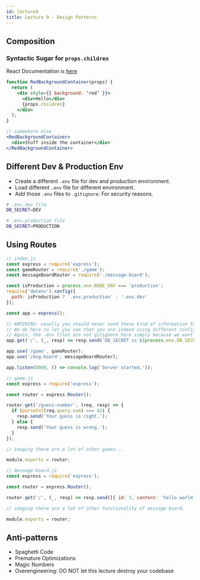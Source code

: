 ```yaml
---
id: lecture9
title: Lecture 9 - Design Patterns
---
```


## Composition

### Syntactic Sugar for `props.children`

React Documentation is [here](https://reactjs.org/docs/composition-vs-inheritance.html#containment)

```jsx
function RedBackgroundContainer(props) {
  return (
    <div style={{ background: ‘red’ }}>
      <div>Hello</div>
      {props.children}
    </div>
  );
}

// somewhere else
<RedBackgroundContainer>
  <div>Stuff inside the container</div>
</RedBackgroundContainer>
```

## Different Dev & Production Env

- Create a different `.env` file for dev and production environment.
- Load different `.env` file for different environment.
- Add those `.env` files to `.gitignore`: For security reasons.

```bash
# .env.dev file
DB_SECRET=DEV

# .env.production file
DB_SECRET=PRODUCTION
```

## Using Routes

```javascript
// index.js
const express = require('express');
const gameRouter = require('./game');
const messageBoardRouter = require('./message-board');

const isProduction = process.env.NODE_ENV === 'production';
require('dotenv').config({
  path: isProduction ? '.env.production' : '.env.dev'
});

const app = express();

// WARINING: usually you should never send these kind of information to the user
// We do here to let you see that you are indeed using different config.
// Again, the .env files are not gitignore here simply because we want you to see the difference.
app.get('/', (_, resp) => resp.send(`DB_SECRET is ${process.env.DB_SECRET}\n`));

app.use('/game', gameRouter);
app.use('/msg-board', messageBoardRouter);

app.listen(8080, () => console.log('Server started.'));
```

```javascript
// game.js
const express = require('express');

const router = express.Router();

router.get('/guess-number', (req, resp) => {
  if (parseInt(req.query.num) === 42) {
    resp.send('Your guess is right.');
  } else {
    resp.send('Your guess is wrong.');
  }
});

// imaging there are a lot of other games...

module.exports = router;
```

```javascript
// message-board.js
const express = require('express');

const router = express.Router();

router.get('/', (_, resp) => resp.send([{ id: 1, content: 'hello world' }]));

// imaging there are a lot of other functionality of message board.

module.exports = router;
```

## Anti-patterns

- Spaghetti Code
- Premature Optimizations
- Magic Numbers
- Overengineering: DO NOT let this lecture destroy your codebase
